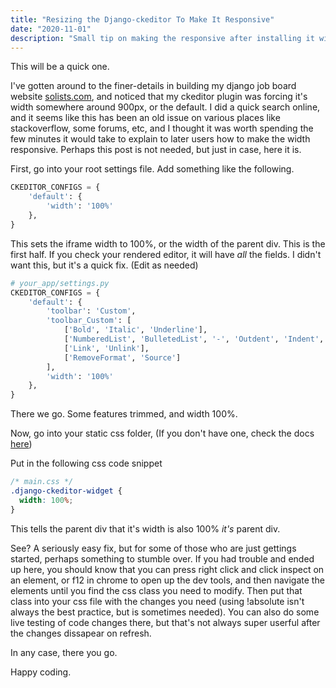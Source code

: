 ```yaml
---
title: "Resizing the Django-ckeditor To Make It Responsive"
date: "2020-11-01"
description: "Small tip on making the responsive after installing it with Django"
---
```


This will be a quick one.

I've gotten around to the finer-details in building my django job board website [solists.com](https://www.solists.com), and noticed that my ckeditor plugin was forcing it's width somewhere around 900px, or the default. I did a quick search online, and it seems like this has been an old issue on various places like stackoverflow, some forums, etc, and I thought it was worth spending the few minutes it would take to explain to later users how to make the width responsive. Perhaps this post is not needed, but just in case, here it is.

First, go into your root settings file. Add something like the following.

```python
CKEDITOR_CONFIGS = {
    'default': {
        'width': '100%'
    },
}
```

This sets the iframe width to 100%, or the width of the parent div. This is the first half. If you check your rendered editor, it will have _all_ the fields. I didn't want this, but it's a quick fix. (Edit as needed)

```python
# your_app/settings.py
CKEDITOR_CONFIGS = {
    'default': {
        'toolbar': 'Custom',
        'toolbar_Custom': [
            ['Bold', 'Italic', 'Underline'],
            ['NumberedList', 'BulletedList', '-', 'Outdent', 'Indent', '-', 'JustifyLeft', 'JustifyCenter', 'JustifyRight', 'JustifyBlock'],
            ['Link', 'Unlink'],
            ['RemoveFormat', 'Source']
        ],
        'width': '100%'
    },
}
```

There we go. Some features trimmed, and width 100%.

Now, go into your static css folder, (If you don't have one, check the docs [here](https://docs.djangoproject.com/en/3.1/howto/static-files/))

Put in the following css code snippet

```css
/* main.css */
.django-ckeditor-widget {
  width: 100%;
}
```

This tells the parent div that it's width is also 100% _it's_ parent div.

See? A seriously easy fix, but for some of those who are just gettings started, perhaps something to stumble over. If you had trouble and ended up here, you should know that you can press right click and click inspect on an element, or f12 in chrome to open up the dev tools, and then navigate the elements until you find the css class you need to modify. Then put that class into your css file with the changes you need (using !absolute isn't always the best practice, but is sometimes needed). You can also do some live testing of code changes there, but that's not always super userful after the changes dissapear on refresh.

In any case, there you go.

Happy coding.
